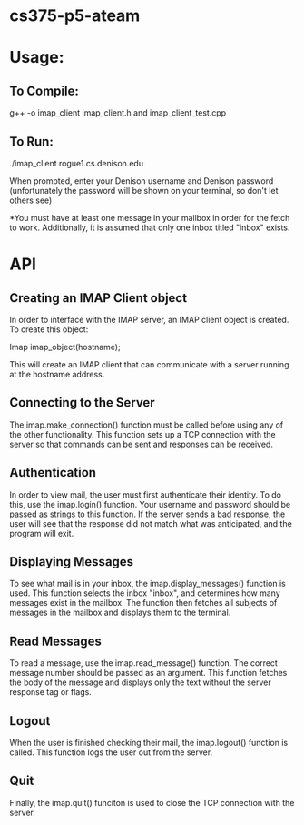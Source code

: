 # cs375-p5-ateam

# Usage:

## To Compile:

g++ -o imap_client imap_client.h and imap_client_test.cpp

## To Run:

./imap_client rogue1.cs.denison.edu

When prompted, enter your Denison username and Denison password (unfortunately the password will be shown on your terminal, so don't let others see)

*You must have at least one message in your mailbox in order for the fetch to work. Additionally, it is assumed that only one inbox titled "inbox" exists.

# API

## Creating an IMAP Client object

In order to interface with the IMAP server, an IMAP client object is created. To create this object:

Imap imap_object(hostname);

This will create an IMAP client that can communicate with a server running at the hostname address.

## Connecting to the Server

The imap.make_connection() function must be called before using any of the other functionality. This function sets up a TCP connection with the server so that commands can be sent and responses can be received.

## Authentication

In order to view mail, the user must first authenticate their identity. To do this, use the imap.login() function. Your username and password should be passed as strings to this function. If the server sends a bad response, the user will see that the response did not match what was anticipated, and the program will exit.

## Displaying Messages

To see what mail is in your inbox, the imap.display_messages() function is used. This function selects the inbox "inbox", and determines how many messages exist in the mailbox. The function then fetches all subjects of messages in the mailbox and displays them to the terminal. 

## Read Messages

To read a message, use the imap.read_message() function. The correct message number should be passed as an argument. This function fetches the body of the message and displays only the text without the server response tag or flags.

## Logout

When the user is finished checking their mail, the imap.logout() function is called. This function logs the user out from the server.

## Quit

Finally, the imap.quit() funciton is used to close the TCP connection with the server.
